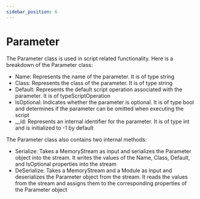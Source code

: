 ```yaml
---
sidebar_position: 6
---
```

# Parameter

The Parameter class is used in script related functionality.
Here is a breakdown of the Parameter class:

- Name: Represents the name of the parameter. It is of type string
- Class: Represents the class of the parameter. It is of type string
- Default: Represents the default script operation associated with the parameter. It is of typeScriptOperation
- IsOptional: Indicates whether the parameter is optional. It is of type bool and determines if the parameter can be omitted when executing the script
- __id: Represents an internal identifier for the parameter. It is of type int and is initialized to -1 by default

The Parameter class also contains two internal methods:

- Serialize: Takes a MemoryStream as input and serializes the Parameter object into the stream. It writes the values of the Name, Class, Default, and IsOptional properties into the stream
- DeSerialize: Takes a MemoryStream and a Module as input and deserializes the Parameter object from the stream. It reads the values from the stream and assigns them to the corresponding properties of the Parameter object
